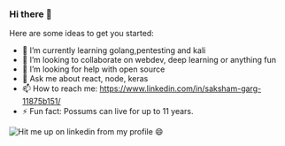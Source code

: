 ### Hi there 👋

Here are some ideas to get you started:

- 🌱 I’m currently learning golang,pentesting and kali
- 👯 I’m looking to collaborate on webdev, deep learning or anything fun
- 🤔 I’m looking for help with open source 
- 💬 Ask me about react, node, keras
- 📫 How to reach me: https://www.linkedin.com/in/saksham-garg-11875b151/
- ⚡ Fun fact: Possums can live for up to 11 years.


![Hit me up on linkedin from my profile :smile:](https://github-readme-stats.vercel.app/api/?username=notsaksham)

